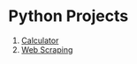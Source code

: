 # Python Projects
1. [Calculator](https://github.com/Dileep-royal/python-projects/tree/main/Calculator)
2. [Web Scraping](https://github.com/Dileep-royal/python-projects/tree/main/WebScraping)
